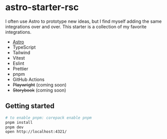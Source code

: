 # astro-starter-rsc

I often use Astro to prototype new ideas, but I find myself adding the same integrations over and over.
This starter is a collection of my favorite integrations.

- [Astro](https://astro.build)
- TypeScript
- Tailwind
- Vitest
- Eslint
- Prettier
- pnpm
- GitHub Actions
- ~~Playwright~~ (coming soon)
- ~~Storybook~~ (coming soon)

## Getting started

```sh
# to enable pnpm: corepack enable pnpm
pnpm install
pnpm dev
open http://localhost:4321/
```

